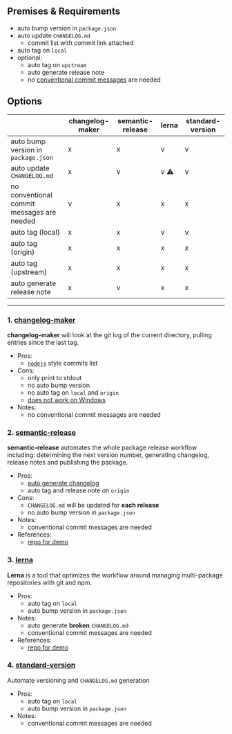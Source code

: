 ## Premises & Requirements
- auto bump version in `package.json`
- auto update `CHANGELOG.md`
  - commit list with commit link attached
- auto tag on `local`
- optional: 
  - auto tag on `upstream`
  - auto generate release note
  - no [conventional commit messages](https://www.conventionalcommits.org/en/v1.0.0/) are needed


## Options

|                                            |  changelog-maker|  semantic-release|  lerna| standard-version|
| -------------------------------------------| ----------------|------------------|-------|-----------------|
| auto bump version in `package.json`        | x               | x                |v      |v                |
| auto update `CHANGELOG.md`                 | x               | v                |v ⚠️    |v                |
| no conventional commit messages are needed | v               | x                |x      |x                |
| auto tag (local)                           | x               | x                |v      |v                |
| auto tag (origin)                          | x               | x                |x      |x                |
| auto tag (upstream)                        | x               | x                |x      |x                |
| auto generate release note                 | x               | v                |x      |x                |

---

### 1. [**changelog-maker**](https://github.com/nodejs/changelog-maker)

**changelog-maker** will look at the git log of the current directory, pulling entries since the last tag.

- Pros: 
  - [`nodejs`](https://github.com/nodejs/node/blob/master/doc/changelogs/CHANGELOG_V13.md) style commits list 
- Cons:
  - only print to stdout
  - no auto bump version
  - no auto tag on `local` and `origin`
  - [does not work on Windows ](https://github.com/nodejs/changelog-maker/issues/63)
- Notes:
  - no conventional commit messages are needed

### 2. [**semantic-release**](https://github.com/semantic-release/semantic-release)

**semantic-release** automates the whole package release workflow including: determining the next version number, generating changelog, release notes and publishing the package.

- Pros: 
  - [auto generate changelog](https://github.com/semantic-release/changelog)
  - auto tag and release note on `origin`
- Cons:
  - `CHANGELOG.md` will be updated for **each release**
  - no auto bump version in `package.json`
- Notes:
  - conventional commit messages are needed
- References:
  - [repo for demo](https://github.com/taylrj/semantic-release-playground)

### 3. [**lerna**](https://github.com/lerna/lerna)

**Lerna** is a tool that optimizes the workflow around managing multi-package repositories with git and npm.

- Pros: 
  - auto tag on `local` 
  - auto bump version in `package.json`
- Notes:
  - auto generate **broken** `CHANGELOG.md` 
  - conventional commit messages are needed
- References:
  - [repo for demo](https://github.com/taylrj/lerna-playground)

### 4. [**standard-version**](https://github.com/conventional-changelog/standard-version)

Automate versioning and `CHANGELOG.md` generation

- Pros: 
  - auto tag on `local`
  - auto bump version in `package.json`
- Notes:
  - conventional commit messages are needed

